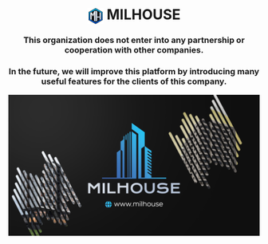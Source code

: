 <h1 align="center"><img align="center" src="/assets/img/icons/webIcons/favicon-32x32.png" /> MILHOUSE</h1>

<h3 align="center">This organization does not enter into any partnership or cooperation with other companies.</h3>

<h3 align="center">In the future, we will improve this platform by introducing many useful features for the clients of this company.</h3>

<img align="center" src="/assets/img/other/githubIntro.png"/>

